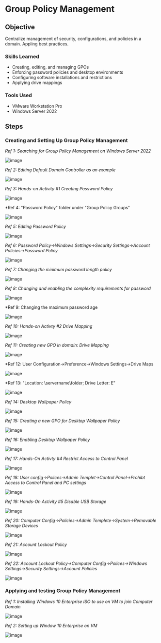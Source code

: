 # Group Policy Management 

## Objective
  
Centralize management of security, configurations, and policies in a domain. Appling best practices.

### Skills Learned

- Creating, editing, and managing GPOs
- Enforcing password policies and desktop environments
- Configuring software installations and restrictions
- Applying drive mappings

### Tools Used

- VMware Workstation Pro
- Windows Server 2022

## Steps

### Creating and Setting Up Group Policy Management

*Ref 1: Searching for Group Policy Management on Windows Server 2022*

![image](https://github.com/user-attachments/assets/f8f6bf50-40e6-4a42-9dfd-aa8f349af16d)

*Ref 2: Editing Default Domain Controller as an example*

![image](https://github.com/user-attachments/assets/1ddd7b9b-9044-405c-867f-95cfdb2206e5)

*Ref 3: Hands-on Activity #1 Creating Password Policy*

![image](https://github.com/user-attachments/assets/2e7ff352-4f12-4188-b205-88c6c0e0f4d0)

*Ref 4: "Password Policy" folder under "Group Policy Groups"

![image](https://github.com/user-attachments/assets/4b8112a1-dd7f-48cd-b84a-d62b189d0c0b)

*Ref 5: Editing Password Policy*

![image](https://github.com/user-attachments/assets/f8f292e6-1478-4ba3-b0ca-884a852763f5)

*Ref 6: Password Policy->Windows Settings->Security Settings->Account Policies->Password Policy*

![image](https://github.com/user-attachments/assets/ed95ef05-5949-4f8b-88a9-a837d7b5e604)

*Ref 7: Changing the minimum password length policy*

![image](https://github.com/user-attachments/assets/9e1e735c-035d-4fbd-9da2-90e8a2eb002c)

*Ref 8: Changing and enabling the complexity requirements for password*

![image](https://github.com/user-attachments/assets/e036f6cf-2d1d-4d8b-9f4c-ab9b0b385947)

*Ref 9: Changing the maximum password age

![image](https://github.com/user-attachments/assets/ad3948de-481b-4bec-bc98-399a6da6e780)

*Ref 10: Hands-on Activty #2 Drive Mapping*

![image](https://github.com/user-attachments/assets/f31d0470-e0be-45cb-97fb-b89f78bd3536)

*Ref 11: Creating new GPO in domain: Drive Mapping*

![image](https://github.com/user-attachments/assets/30034eae-a297-4a31-b482-d381d8b71a62)

*Ref 12: User Configuration->Preference->Windows Settings->Drive Maps

![image](https://github.com/user-attachments/assets/d7e32bf1-5bd2-46f7-a56c-87d3206b8737)

*Ref 13: "Location: \\servername\folder; Drive Letter: E"

![image](https://github.com/user-attachments/assets/280c006a-80c6-4998-b95c-0b1d9f42c7e8)

*Ref 14: Desktop Wallpaper Policy*

![image](https://github.com/user-attachments/assets/d5fc1610-4c88-48e8-b714-bd8ae753ae9f)

*Ref 15: Creating a new GPO for Desktop Wallpaper Policy*

![image](https://github.com/user-attachments/assets/feffd91d-945a-45c7-9add-de32245ecbd4)

*Ref 16: Enabling Desktop Wallpaper Policy*

![image](https://github.com/user-attachments/assets/f538758f-4f0f-49bc-8a4f-082973c013a1)

*Ref 17: Hands-On Activty #4 Restrict Access to Control Panel*

![image](https://github.com/user-attachments/assets/9fbad4e7-a120-4c7e-b205-a481b6d10738)

*Ref 18: User config->Polices->Admin Templet->Control Panel->Prohibt Access to Control Panel and PC settings*

![image](https://github.com/user-attachments/assets/8e6e8194-0312-48f4-b464-8c68906aa4ae)

*Ref 19: Hands-On Activity #5 Disable USB Storage*

![image](https://github.com/user-attachments/assets/e821f573-c788-4f48-b7c1-c5c336e23aa3)

*Ref 20: Computer Config->Policies->Admin Templete->System->Removable Storage Devices*

![image](https://github.com/user-attachments/assets/0f5ed2fc-a13a-4d0e-8abe-714a55e78a86)

*Ref 21: Account Lockout Policy*

![image](https://github.com/user-attachments/assets/b710816d-bdce-4dcb-a95e-a526e5756bfb)

*Ref 22: Account Lockout Policy->Computer Config->Polices->Windows Settings->Security Settings->Account Policies*

![image](https://github.com/user-attachments/assets/145672b4-236a-45b3-8ad0-7a5fe8dbc41b)

### Applying and testing Group Policy Management

*Ref 1: Installing Windows 10 Enterprise ISO to use on VM to join Computer Domain*

![image](https://github.com/user-attachments/assets/b15b9c53-db35-4619-89ff-59ce84d66c23)

*Ref 2: Setting up Window 10 Enterprise on VM*

![image](https://github.com/user-attachments/assets/7f79a78f-0f0a-45f5-aae7-8d4f556b8c3b)

